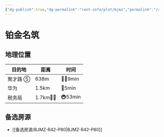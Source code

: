 ```yaml
---
{"dg-publish":true,"dg-permalink":"rent-info/plot/bjmz","permalink":"/rent-info/plot/bjmz/"}
---
```



# 铂金名筑

## 地理位置

| 目的地   | 距离        | 时间 |
| -------- | ----------- | ---- |
| 聚才路 ⑤ | 638m        | 🚶‍♂️9min |
| 华为     | 1.5km       | 🛵5min |
| 税务局   | 1.7km🚶‍♂️ | 🚇53min     |

## 备选房源

- [[备选房源/BJMZ-R42-P80\|BJMZ-R42-P80]]

